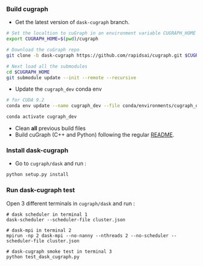 ### Build cugraph
- Get the latest version of `dask-cugraph` branch.

```bash
# Set the localtion to cuGraph in an environment variable CUGRAPH_HOME 
export CUGRAPH_HOME=$(pwd)/cugraph

# Download the cuGraph repo
git clone -b dask-cugraph https://github.com/rapidsai/cugraph.git $CUGRAPH_HOME

# Next load all the submodules
cd $CUGRAPH_HOME
git submodule update --init --remote --recursive
```

- Update the `cugraph_dev` conda env
```bash
# for CUDA 9.2
conda env update --name cugraph_dev --file conda/environments/cugraph_dev.yml

conda activate cugraph_dev 
```

- Clean **all** previous build files
- Build cuGraph (C++ and Python) following the regular [README](README.md).

### Install dask-cugraph
- Go to `cugraph/dask` and run :
```bash
python setup.py install
```

### Run dask-cugraph test
Open 3 different terminals in `cugraph/dask` and run :
```
# dask scheduler in terminal 1 
dask-scheduler --scheduler-file cluster.json
```
```
# dask-mpi in terminal 2
mpirun -np 2 dask-mpi --no-nanny --nthreads 2 --no-scheduler --scheduler-file cluster.json
```
```
# dask-cugraph smoke test in terminal 3
python test_dask_cugraph.py
```
